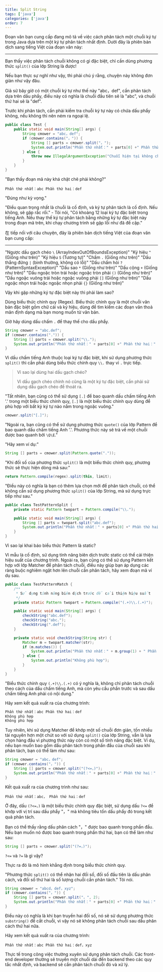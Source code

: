 ```yaml
---
title: Split String
tags: ['java']
categories: ['java']
order: 7
---
```


Đoạn văn bạn cung cấp đang mô tả về việc cách phân tách một chuỗi ký tự trong Java dựa trên một ký tự phân tách nhất định. Dưới đây là phiên bản dịch sang tiếng Việt của đoạn văn này:

---

Bạn thấy việc phân tách chuỗi không có gì đặc biệt, chỉ cần dùng phương thức `split()` của lớp String là được!

Nếu bạn thực sự nghĩ như vậy, thì phải chú ý rằng, chuyện này không đơn giản như vậy đâu.

Giả sử bây giờ có một chuỗi ký tự như thế này "abc，def", cần phân tách dựa trên dấu phẩy, điều này có nghĩa là chuỗi đầu tiên sẽ là "abc", và chuỗi thứ hai sẽ là "def".

Trước khi phân tách, cần phải kiểm tra chuỗi ký tự này có chứa dấu phẩy không, nếu không thì nên ném ra ngoại lệ.

```java
public class Test {
    public static void main(String[] args) {
        String cmower = "abc，def";
        if (cmower.contains("，")) {
            String [] parts = cmower.split("，");
            System.out.println("Phần thứ nhất：" + parts[0] +" Phần thứ hai：" + parts[1]);
        } else {
            throw new IllegalArgumentException("Chuỗi hiện tại không chứa dấu phẩy");
        }
    }
}
```

"Bạn thấy đoạn mã này khá chặt chẽ phải không?"

```
Phần thứ nhất：abc Phần thứ hai：def
```

"Đúng như kỳ vọng."

"Điều quan trọng nhất là chuỗi là cố định, và ký tự phân tách là cố định. Nếu không, sẽ gặp rắc rối." - Tôi nói, "Có khoảng 12 loại ký tự đặc biệt trong tiếng Anh. Nếu thay thế ký tự phân tách bằng những ký tự đặc biệt này trong đoạn mã trên, khi chạy chương trình sẽ gặp lỗi như đã đề cập."


在 tiếp nối với câu chuyện, đây là phiên bản dịch tiếng Việt của đoạn văn bạn cung cấp:

---

"Ngược dấu gạch chéo `\` (ArrayIndexOutOfBoundsException)"
"Ký hiệu `^` (Giống như trên)"
"Ký hiệu `S` (Tương tự)"
"Chấm `.` (Giống như trên)"
"Dấu thẳng đứng `|` (bình thường, không có lỗi)"
"Dấu chấm hỏi `?` (PatternSyntaxException)"
"Dấu sao `*` (Giống như trên)"
"Dấu cộng `+` (Giống như trên)"
"Dấu ngoặc tròn trái hoặc ngoặc tròn phải `()` (Giống như trên)"
"Dấu ngoặc vuông trái hoặc ngoặc vuông phải `[]` (Giống như trên)"
"Dấu ngoặc nhọn trái hoặc ngoặc nhọn phải `{}` (Giống như trên)"

Vậy khi gặp những ký tự đặc biệt này thì phải làm sao?

Dùng biểu thức chính quy (Regex). Biểu thức chính quy là một chuỗi văn bản đặc biệt gồm chữ cái và ký hiệu, dùng để tìm kiếm các đoạn văn thoả mãn định dạng mà bạn mong muốn từ văn bản.

Giờ hãy dùng dấu chấm `.` để thay thế cho dấu phẩy.

```java
String cmower = "abc.def";
if (cmower.contains(".")) {
    String [] parts = cmower.split("\\.");
    System.out.println("Phần thứ nhất：" + parts[0] +" Phần thứ hai：" + parts[1]);
}
```

Vì dấu chấm tiếng Anh thuộc loại ký tự đặc biệt, khi sử dụng phương thức `split()` thì cần phải dùng biểu thức chính quy `\\.` thay vì `.` trực tiếp.

> Vì sao lại dùng hai dấu gạch chéo?
>
> Vì dấu gạch chéo chính nó cũng là một ký tự đặc biệt, cần phải sử dụng dấu gạch chéo để thoát ra.


"Tất nhiên, bạn cũng có thể sử dụng `[.]` để bao quanh dấu chấm tiếng Anh '.' trong một biểu thức chính quy, `[.]` là một biểu thức chính quy dùng để phù hợp với bất kỳ ký tự nào nằm trong ngoặc vuông."

```java
cmower.split("[.]");
```

"Ngoài ra, bạn cũng có thể sử dụng phương thức `quote()` của lớp Pattern để bao quanh dấu chấm tiếng Anh '.'. Phương thức này sẽ trả về một chuỗi được bao quanh bởi `\Q\E`."

"Hãy xem ví dụ:"

```java
String [] parts = cmower.split(Pattern.quote("."));
```

"Khi đối số của phương thức `split()` là một biểu thức chính quy, phương thức sẽ thực hiện dòng mã sau:"

```java
return Pattern.compile(regex).split(this, limit);
```

"Điều này có nghĩa là bạn có thêm lựa chọn mới để phân tách chuỗi, có thể không cần sử dụng phương thức `split()` của lớp String, mà sử dụng trực tiếp như sau."

```java
public class TestPatternSplit {
    private static Pattern twopart = Pattern.compile("\\.");

    public static void main(String[] args) {
        String [] parts = twopart.split("abc.def");
        System.out.println("Phần thứ nhất：" + parts[0] +" Phần thứ hai：" + parts[1]);
    }
}
```

Vì sao lại khai báo biểu thức Pattern là static?

Vì mẫu là cố định, sử dụng tính năng biên dịch trước static có thể cải thiện hiệu suất của chương trình. Ngoài ra, bạn cũng có thể sử dụng Pattern kết hợp với lớp Matcher để phân tách chuỗi, điều này giúp bạn áp dụng các ràng buộc nghiêm ngặt hơn lên chuỗi cần phân tách, hãy xem đoạn mã ví dụ sau.

```java
public class TestPatternMatch {
    /**
     * Sử dụng tính năng biên dịch trước để cải thiện hiệu suất
     */
    private static Pattern twopart = Pattern.compile("(.+)\\.(.+)");

    public static void main(String[] args) {
        checkString("abc.def");
        checkString("abc.");
        checkString(".def");
    }

    private static void checkString(String str) {
        Matcher m = twopart.matcher(str);
        if (m.matches()) {
            System.out.println("Phần thứ nhất：" + m.group(1) + " Phần thứ hai：" + m.group(2));
        } else {
            System.out.println("Không phù hợp");
        }
    }
}
```

"Biểu thức chính quy `(.+)\\.(.+)` có ý nghĩa là, không chỉ phân tách chuỗi theo cách của dấu chấm tiếng Anh, mà còn yêu cầu phần trước và sau dấu chấm tiếng Anh phải có nội dung."


Hãy xem kết quả xuất ra của chương trình:

```java
Phần thứ nhất：abc Phần thứ hai：def
Không phù hợp
Không phù hợp
```

Tuy nhiên, khi sử dụng Matcher để khớp một số chuỗi đơn giản, tốn nhiều tài nguyên hơn một chút so với sử dụng `split()` của lớp String, vẫn là lựa chọn hàng đầu vì phương thức này còn có một số tính năng đặc biệt. Ví dụ, nếu bạn muốn bao gồm dấu phân tách trong phần đầu của chuỗi sau khi phân tách, bạn có thể làm như sau:

```java
String cmower = "abc，def";
if (cmower.contains("，")) {
    String [] parts = cmower.split("(?<=，)");
    System.out.println("Phần thứ nhất：" + parts[0] +" Phần thứ hai：" + parts[1]);
}
```

Kết quả xuất ra của chương trình như sau:

```
Phần thứ nhất：abc， Phần thứ hai：def
```

Ở đây, dấu `(?<=，)` là một biểu thức chính quy đặc biệt, sử dụng dấu `?<=` để khớp với vị trí sau dấu phẩy "，" mà không tiêu tốn dấu phẩy đó trong kết quả phân tách.

Bạn có thể thấy rằng dấu phân cách "，" được bao quanh trong phần đầu. Nếu bạn muốn nó được bao quanh trong phần thứ hai, bạn có thể làm như sau:

```java
String [] parts = cmower.split("(?=，)");
```

`?<=` và `?=` là gì vậy?

Thực ra đó là mô hình khẳng định trong biểu thức chính quy.

"Phương thức `split()` có thể nhận hai đối số, đối số đầu tiên là dấu phân cách, và đối số thứ hai là số lượng chuỗi cần phân tách." Tôi nói.

```java
String cmower = "abcd，def，xyz";
if (cmower.contains("，")) {
    String [] parts = cmower.split("，", 2);
    System.out.println("Phần thứ nhất：" + parts[0] +" Phần thứ hai：" + parts[1]);
}
```


Điều này có nghĩa là khi bạn truyền hai đối số, nó sẽ sử dụng phương thức `substring()` để cắt chuỗi, vì vậy nó sẽ không phân tách chuỗi sau dấu phân cách thứ hai nữa.

Hãy xem kết quả xuất ra của chương trình:

```
Phần thứ nhất：abc Phần thứ hai：def，xyz
```

Thực tế trong công việc thường xuyên sử dụng phân tách chuỗi. Các front-end developer thường sẽ truyền một chuỗi dài đến backend theo các quy tắc nhất định, và backend sẽ cần phân tách chuỗi đó và xử lý.
